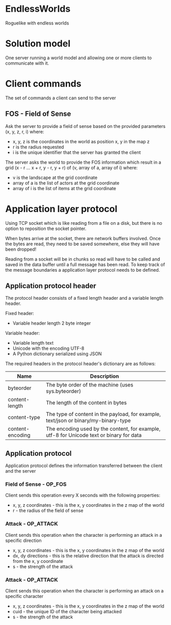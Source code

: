 # EndlessWorlds
Roguelike with endless worlds

# Solution model
One server running a world model and allowing one or more clients to communicate with it.

# Client commands
The set of commands a client can send to the server

## FOS - Field of Sense
Ask the server to provide a field of sense based on the provided parameters (x, y, z, r, i) where:
- x, y, z is the coordinates in the world as position x, y in the map z
- r is the radius requested
- i is the unique identifier that the server has granted the client

The server asks the world to provide the FOS information which result in a grid (x - r ... x + r, y - r, y + r) of (v, array of a, array of i) where:
- v is the landscape at the grid coordinate
- array of a is the list of actors at the grid coordinate
- array of i is the list of items at the grid coordinate

# Application layer protocol
Using TCP socket which is like reading from a file on a disk, but there is no option to reposition the socket pointer.

When bytes arrive at the socket, there are network buffers involved. Once the bytes are read, they need to be saved somewhere, else they will have been dropped!

Reading from a socket will be in chunks so read will have to be called and saved in the data buffer until a full message has been read. To keep track of the message boundaries a application layer protocol needs to be defined.

## Application protocol header
The protocol header consists of a fixed length header and a variable length header.

Fixed header:
- Variable header length	2 byte integer

Variable header:
- Variable length text
- Unicode with the encoding UTF-8
- A Python dictionary serialized using JSON

The required headers in the protocol header's dictionary are as follows:

| Name | Description |
| ---------------- | ------------------------------------------------- | 
| byteorder | The byte order of the machine (uses sys.byteorder) |
| content-length | The length of the content in bytes |
| content-type | The type of content in the payload, for example, text/json or binary/my-binary-type |
| content-encoding | The encoding used by the content, for example, utf-8 for Unicode text or binary for data |

## Application protocol
Application protocol defines the information transferred between the client and the server

### Field of Sense - OP_FOS
Client sends this operation every X seconds with the following properties:
- x, y, z coordinates - this is the x, y coordinates in the z map of the world
- r - the radius of the field of sense

### Attack - OP_ATTACK
Client sends this operation when the character is performing an attack in a specific direction
- x, y, z coordinates - this is the x, y coordinates in the z map of the world
- dx, dy directions - this is the relative direction that the attack is directed from the x, y coordinate
- s - the strength of the attack

### Attack - OP_ATTACK
Client sends this operation when the character is performing an attack on a specific character
- x, y, z coordinates - this is the x, y coordinates in the z map of the world
- cuid - the unique ID of the character being attacked
- s - the strength of the attack

